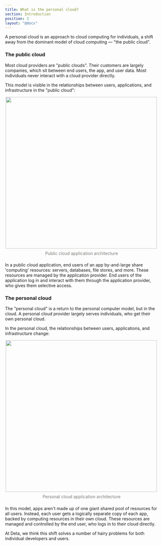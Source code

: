 ```yaml
---
title: What is the personal cloud?
section: Introduction
position: 2
layout: "@docs"
---
```


A personal cloud is an approach to cloud computing for individuals, a shift away from the dominant model of cloud computing — "the public cloud".

### The public cloud

Most cloud providers are "public clouds". Their customers are largely companies, which sit between end users, the app, and user data. Most individuals never interact with a cloud provider directly. 

This model is visible in the relationships between users, applications, and infrastructure in the "public cloud":

<div style="display: flex; flex-direction: column; width: 100%; align-items: center;">
<img src="/docs_assets/public_cloud.png" width="500px" />
<div style="max-width: 100%; white-space: pre-wrap; word-break: break-word; caret-color: rgb(55, 53, 47); font-size: 14px; line-height: 1.4; color: rgba(55, 53, 47, 0.65); padding-top: 6px; padding-bottom: 6px; padding-left: 2px;" data-content-editable-leaf="true" contenteditable="false">Public cloud application architecture</div>
</div>

In a public cloud application, end users of an app by-and-large share 'computing' resources: servers, databases, file stores, and more. These resources are managed by the application provider. End users of the application log in and interact with them through the application provider, who gives them selective access. 

### The personal cloud

The "personal cloud" is a return to the personal computer model, but in the cloud. A personal cloud provider largely serves individuals, who get their own personal cloud. 

In the personal cloud, the relationships between users, applications, and infrastructure change:

<div style="display: flex; flex-direction: column; width: 100%; align-items: center;">
<img src="/docs_assets/personal_cloud.png" width="500px" />
<div style="max-width: 100%; white-space: pre-wrap; word-break: break-word; caret-color: rgb(55, 53, 47); font-size: 14px; line-height: 1.4; color: rgba(55, 53, 47, 0.65); padding-top: 6px; padding-bottom: 6px; padding-left: 2px;" data-content-editable-leaf="true" contenteditable="false">Personal cloud application architecture</div>
</div>

In this model, apps aren't made up of one giant shared pool of resources for all users. Instead, each user gets a logically separate copy of each app, backed by computing resources in their own cloud. These resources are managed and controlled by the end user, who logs in to their cloud directly.

At Deta, we think this shift solves a number of hairy problems for both individual developers and users.
